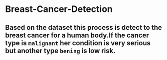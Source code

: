 # Breast-Cancer-Detection
## Based on the dataset this process is detect to the breast cancer for a human body.If the cancer type is `malignant` her condition is very serious but another type `bening` is low risk.
